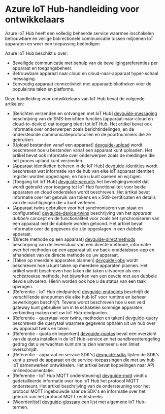 <properties
 pageTitle="Ontwikkelaars handleiding onderwerpen voor IoT Hub | Microsoft Azure"
 description="Azure IoT Hub handleiding voor ontwikkelaars waarin IoT Hub eindpunten, beveiliging, apparaat identiteit registry, Apparaatbeheer en messaging"
 services="iot-hub"
 documentationCenter=".net"
 authors="dominicbetts"
 manager="timlt"
 editor=""/>

<tags
 ms.service="iot-hub"
 ms.devlang="multiple"
 ms.topic="article"
 ms.tgt_pltfrm="na"
 ms.workload="na"
 ms.date="09/30/2016" 
 ms.author="dobett"/>

# <a name="azure-iot-hub-developer-guide"></a>Azure IoT Hub-handleiding voor ontwikkelaars

Azure IoT Hub heeft een volledig beheerde service waarmee inschakelen betrouwbare en veilige bidirectionele communicatie tussen miljoenen IoT apparaten en weer een toepassing beëindigen.

Azure IoT Hub beschikt u over:

* Beveiligde communicatie met behulp van de beveiligingsreferenties per apparaat en toegangsbeheer.
* Betrouwbare apparaat naar cloud en cloud-naar-apparaat hyper-schaal messaging.
* Eenvoudig apparaat connectiviteit met apparaatbibliotheken voor de populairste talen en platforms.

Deze handleiding voor ontwikkelaars van IoT Hub bevat de volgende artikelen:

- [Berichten verzenden en ontvangen met IoT Hub] [ devguide-messaging] beschrijving van de SMS-berichten functies (apparaat-naar-cloud en cloud-to-device) dat toegang biedt tot IoT Hub. Het artikel bevat ook informatie over onderwerpen zoals berichtindelingen, en de ondersteunde communicatieprotocollen en de poortnummers die ze gebruiken.
- [Upload bestanden vanaf een apparaat] [ devguide-upload] wordt beschreven hoe u bestanden vanaf een apparaat kunt uploaden. Het artikel bevat ook informatie over onderwerpen zoals de meldingen die het proces uplaod kunt verzenden.
- [Apparaat identiteiten beheren in de IoT Hub] [ devguide-identities] wordt beschreven wat informatie van de hub van elke IoT apparaat identiteit register worden opgeslagen, en hoe u kunt openen en wijzigen.
- [Toegang tot IoT Hub] [ devguide-security] het beveiligingsmodel dat wordt gebruikt voor toegang tot IoT Hub functionaliteit voor beide apparaten en cloud onderdelen wordt beschreven. Het artikel bevat informatie over het gebruik van tokens en x.509-certificaten en details van de machtigingen die u kunt verlenen.
- [Apparaat twins gebruiken voor het synchroniseren van staat en configuraties] [ devguide-device-twins] beschrijving van het *apparaat dubbele* concept en de functionaliteit voor zoals het synchroniseren van een apparaat met de dubbele worden getoond. Het artikel bevat informatie over de gegevens die zijn opgeslagen in een dubbele apparaat.
- [Directe methode op een apparaat] [ devguide-directmethods] beschrijving van de levensduur van een directe methode, informatie over het methoden op een apparaat uit uw back-enddatabase-app en afhandelen van de directe methode op uw apparaat.
- [Taken op meerdere apparaten plannen] [ devguide-jobs] wordt beschreven hoe u kunt taken op meerdere apparaten plannen. Het artikel wordt beschreven hoe taken die taken uitvoeren als een rechtstreekse methode, het bijwerken van een devcie met een dubbele devcie uitvoeren. Hierin worden ook hoe u de status van een taak opvragen.
- [Referentie - IoT Hub eindpunten] [ devguide-endpoints] beschrijft de verschillende eindpunten die elke hub IoT voor runtime en beheer bewerkingen beschrijft. Tevens wordt beschreven hoe u een veld gateway kunt gebruiken om in te schakelen sommige apparaten verbinding maken met uw IoT Hub-eindpunten.
- [Referentie - querytaal voor twins, methoden en taken] [ devguide-query] beschreven die querytaal waarmee gegevens ophalen uit uw hub over uw apparaat twins en taken.
- [Referentie - quota en beperken] [ devguide-quotas] bevat een overzicht van de quota instellen in de IoT Hub-service en het bandbreedteregeling gedrag dat u verwachten kunt om te zien wanneer u een limiet overschrijdt.
- [Referentie - apparaat en service SDK's] [ devguide-sdks] lijsten de SDK's kunt u zowel de apparaat en de service-toepassingen die met uw hub IoT samenwerken ontwikkelen. Het artikel bevat koppelingen naar API onlinedocumentatie.
- [Referentie - IoT Hub MQTT ondersteuning] [ devguide-mqtt] vindt u gedetailleerde informatie over hoe IoT Hub het protocol MQTT ondersteunt. Het artikel beschrijving van de ondersteuning voor het protocol MQTT ingebouwde naar de SDK's en informatie over het gebruik van het protocol MQTT rechtstreeks.
- [Woordenlijst] [ devguide-glossary] een lijst met algemene IoT Hub-termen.



[devguide-messaging]: iot-hub-devguide-messaging.md
[devguide-upload]: iot-hub-devguide-file-upload.md
[devguide-identities]: iot-hub-devguide-identity-registry.md
[devguide-security]: iot-hub-devguide-security.md
[devguide-device-twins]: iot-hub-devguide-device-twins.md
[devguide-directmethods]: iot-hub-devguide-direct-methods.md
[devguide-jobs]: iot-hub-devguide-jobs.md
[devguide-endpoints]: iot-hub-devguide-endpoints.md
[devguide-quotas]: iot-hub-devguide-quotas-throttling.md
[devguide-query]: iot-hub-devguide-query-language.md
[devguide-sdks]: iot-hub-devguide-sdks.md
[devguide-mqtt]: iot-hub-mqtt-support.md
[devguide-glossary]: iot-hub-devguide-glossary.md

